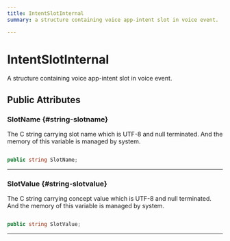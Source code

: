 ```yaml
---
title: IntentSlotInternal
summary: a structure containing voice app-intent slot in voice event. 

---
```


# IntentSlotInternal




A structure containing voice app-intent slot in voice event.   





## Public Attributes

### SlotName {#string-slotname}

The C string carrying slot name which is UTF-8 and null terminated. And the memory of this variable is managed by system. 

```csharp

public string SlotName;

```






-----------

### SlotValue {#string-slotvalue}

The C string carrying concept value which is UTF-8 and null terminated. And the memory of this variable is managed by system. 

```csharp

public string SlotValue;

```






-----------

